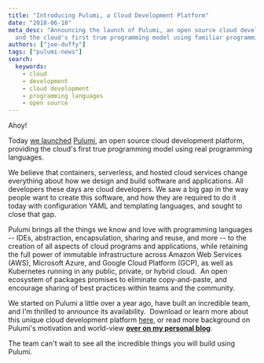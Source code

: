 ```yaml
---
title: "Introducing Pulumi, a Cloud Development Platform"
date: "2018-06-18"
meta_desc: "Announcing the launch of Pulumi, an open source cloud development platform,
  and the cloud's first true programming model using familiar programming languages."
authors: ["joe-duffy"]
tags: ["pulumi-news"]
search:
  keywords:
    - cloud
    - development
    - cloud development
    - programming languages
    - open source
---
```


Ahoy!

Today [we launched](https://info.pulumi.com/press-release/pulumi-launches-cloud-development-platform-to-help-teams-get-code-to-the-cloud-faster)
[Pulumi](/), an open source cloud development platform,
providing the cloud's first true programming model using real
programming languages.

We believe that containers, serverless, and hosted cloud services change
everything about how we design and build software and applications. All developers these
days are cloud developers. We saw a big gap in the way people want to
create this software, and how they are required to do it today with
configuration YAML and templating languages, and sought to close that
gap.

Pulumi brings all the things we know and love with programming languages
-- IDEs, abstraction, encapsulation, sharing and reuse, and more -- to
the creation of all aspects of cloud programs and applications, while retaining the full
power of immutable infrastructure across Amazon Web Services (AWS),
Microsoft Azure, and Google Cloud Platform (GCP), as well as Kubernetes
running in any public, private, or hybrid cloud.  An open ecosystem of
packages promises to eliminate copy-and-paste, and encourage sharing of
best practices within teams and the community.

We started on Pulumi a little over a year ago, have built an incredible
team, and I'm thrilled to announce its availability.  Download or learn
more about this unique cloud development platform [here](/docs/), or read more background on Pulumi's
motivation and world-view **[over on my personal blog](https://joeduffyblog.com/2018/06/18/hello-pulumi)**.

The team can't wait to see all the incredible things you will build
using Pulumi.
